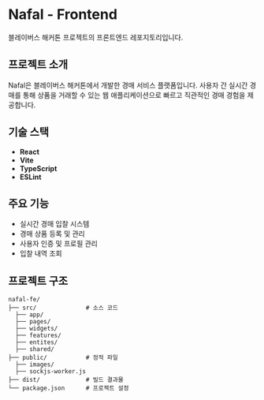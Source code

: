 # Nafal - Frontend

블레이버스 해커톤 프로젝트의 프론트엔드 레포지토리입니다.

## 프로젝트 소개

Nafal은 블레이버스 해커톤에서 개발한 경매 서비스 플랫폼입니다. 사용자 간 실시간 경매를 통해 상품을 거래할 수 있는 웹 애플리케이션으로 빠르고 직관적인 경매 경험을 제공합니다.

## 기술 스택

- **React**
- **Vite**
- **TypeScript**
- **ESLint**

## 주요 기능

- 실시간 경매 입찰 시스템
- 경매 상품 등록 및 관리
- 사용자 인증 및 프로필 관리
- 입찰 내역 조회

## 프로젝트 구조

```
nafal-fe/
├── src/              # 소스 코드
  ├── app/
  ├── pages/
  ├── widgets/
  ├── features/
  ├── entites/
  ├── shared/
├── public/           # 정적 파일
  ├── images/
  ├── sockjs-worker.js
├── dist/             # 빌드 결과물
└── package.json      # 프로젝트 설정
```
